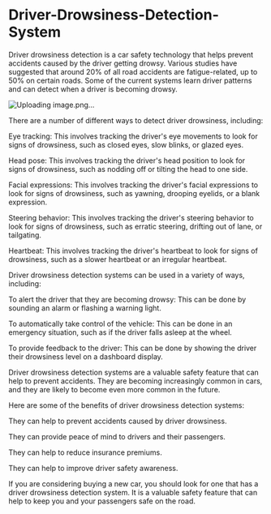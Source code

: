 # Driver-Drowsiness-Detection-System

Driver drowsiness detection is a car safety technology that helps prevent accidents caused by the driver getting drowsy. Various studies have suggested that around 20% of all road accidents are fatigue-related, up to 50% on certain roads. Some of the current systems learn driver patterns and can detect when a driver is becoming drowsy.

![Uploading image.png…]()


There are a number of different ways to detect driver drowsiness, including:

Eye tracking: This involves tracking the driver's eye movements to look for signs of drowsiness, such as closed eyes, slow blinks, or glazed eyes.


Head pose: This involves tracking the driver's head position to look for signs of drowsiness, such as nodding off or tilting the head to one side.


Facial expressions: This involves tracking the driver's facial expressions to look for signs of drowsiness, such as yawning, drooping eyelids, or a blank expression.


Steering behavior: This involves tracking the driver's steering behavior to look for signs of drowsiness, such as erratic steering, drifting out of lane, or tailgating.


Heartbeat: This involves tracking the driver's heartbeat to look for signs of drowsiness, such as a slower heartbeat or an irregular heartbeat.


Driver drowsiness detection systems can be used in a variety of ways, including:

To alert the driver that they are becoming drowsy: This can be done by sounding an alarm or flashing a warning light.


To automatically take control of the vehicle: This can be done in an emergency situation, such as if the driver falls asleep at the wheel.


To provide feedback to the driver: This can be done by showing the driver their drowsiness level on a dashboard display.


Driver drowsiness detection systems are a valuable safety feature that can help to prevent accidents. They are becoming increasingly common in cars, and they are likely to become even more common in the future.

Here are some of the benefits of driver drowsiness detection systems:

They can help to prevent accidents caused by driver drowsiness.


They can provide peace of mind to drivers and their passengers.


They can help to reduce insurance premiums.


They can help to improve driver safety awareness.


If you are considering buying a new car, you should look for one that has a driver drowsiness detection system. It is a valuable safety feature that can help to keep you and your passengers safe on the road.

